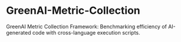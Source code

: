 # GreenAI-Metric-Collection
GreenAI Metric Collection Framework: Benchmarking efficiency of AI-generated code with cross-language execution scripts.
